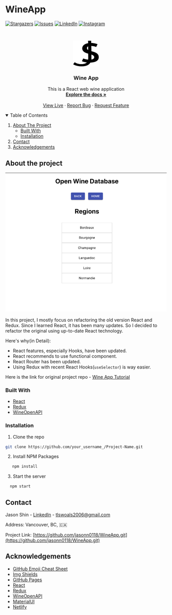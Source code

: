 # WineApp

[![Stargazers][stars-shield]][stars-url]
[![Issues][issues-shield]][issues-url]
[![LinkedIn][linkedin-shield]][linkedin-url]
[![Instagram][instagram-shield]][instagram-url]

<!-- PROJECT LOGO -->
<br />
<p align="center">
  <a href="https://github.com/jasonn0118/WineApp">
    <img src="public/Jason_logo.svg" alt="Logo" width="80" height="80">
  </a>

  <h3 align="center">Wine App</h3>

  <p align="center">
    This is a React web wine application
    <br />
    <a href="https://github.com/jasonn0118/WineApp"><strong>Explore the docs »</strong></a>
    <br />
    <br />
    <a href="https://distracted-lichterman-ed1426.netlify.app">View Live</a>
    ·
    <a href="https://github.com/jasonn0118/WineApp/issues">Report Bug</a>
    ·
    <a href="https://github.com/jasonn0118/WineApp/issues">Request Feature</a>
  </p>
</p>

<!-- TABLE OF CONTENTS -->
<details open="open">
  <summary>Table of Contents</summary>
  <ol>
    <li>
      <a href="#about-the-project">About The Project</a>
      <ul>
        <li><a href="#built-with">Built With</a></li>
        <li><a href="#installation">Installation</li>
      </ul>
    </li>
    <li><a href="#contact">Contact</a></li>
    <li><a href="#acknowledgements">Acknowledgements</a></li>
  </ol>
</details>

<!-- ABOUT THE PROJECT -->

## About the project

<!-- ScreenShot in here -->
[![WineApp Screen Shot][product-screenshot]](https://distracted-lichterman-ed1426.netlify.app/)

In this project, I mostly focus on refactoring the old version React and Redux.
Since I learned React, it has been many updates. So I decided to refactor the original using up-to-date React technology.

Here's why(in Detail):

- React features, especially Hooks, have been updated.
- React recommends to use functional component.
- React Router has been updated.
- Using Redux with recent React Hooks(`useSelector`) is way easier.

Here is the link for original project repo - [Wine App Tutorial](https://github.com/react-bootcamp/react-103)

### Built With

- [React](https://reactjs.org/)
- [Redux](https://redux.js.org/)
- [WineOpenAPI](https://wines-api.herokuapp.com/)

### Installation

1. Clone the repo
  ```sh
  git clone https://github.com/your_username_/Project-Name.git
  ```
2. Install NPM Packages

```sh
   npm install
```

3. Start the server
```sh
  npm start
```


<!-- CONTACT -->
## Contact

Jason Shin - [LinkedIn][linkedin-url] - tlswoals2006@gmail.com

Address: Vancouver, BC, 🇨🇦

Project Link: [https://github.com/jasonn0118/WineApp.git](https://github.com/jasonn0118/WineApp.git)


<!-- ACKNOWLEDGEMENTS -->

## Acknowledgements

- [GitHub Emoji Cheat Sheet](https://www.webpagefx.com/tools/emoji-cheat-sheet)
- [Img Shields](https://shields.io)
- [GitHub Pages](https://pages.github.com)
- [React](https://reactjs.org/)
- [Redux](https://redux.js.org/)
- [WineOpenAPI](https://wines-api.herokuapp.com/)
- [MaterialUI](https://material-ui.com/)
- [Netlify](https://www.netlify.com/)


[stars-shield]: https://img.shields.io/github/stars/jasonn0118/WineApp.svg?style=for-the-badge
[stars-url]: https://github.com/jasonn0118/WineApp/stargazers
[issues-shield]: https://img.shields.io/github/issues/jasonn0118/WineApp.svg?style=for-the-badge
[issues-url]: https://github.com/jasonn0118/portfolio/issues
[linkedin-shield]: https://img.shields.io/badge/-LinkedIn-black.svg?style=for-the-badge&logo=linkedin&colorB=555
[linkedin-url]: https://www.linkedin.com/in/jasonshin0118/
[instagram-shield]: https://img.shields.io/badge/Instagram-E4405F?style=for-the-badge&logo=instagram&logoColor=white
[instagram-url]: https://www.instagram.com/jasonn_dev/
[gmail-shield]: https://img.shields.io/badge/Gmail-D14836?style=for-the-badge&logo=gmail&logoColor=white
[product-screenshot]: public/overview.png